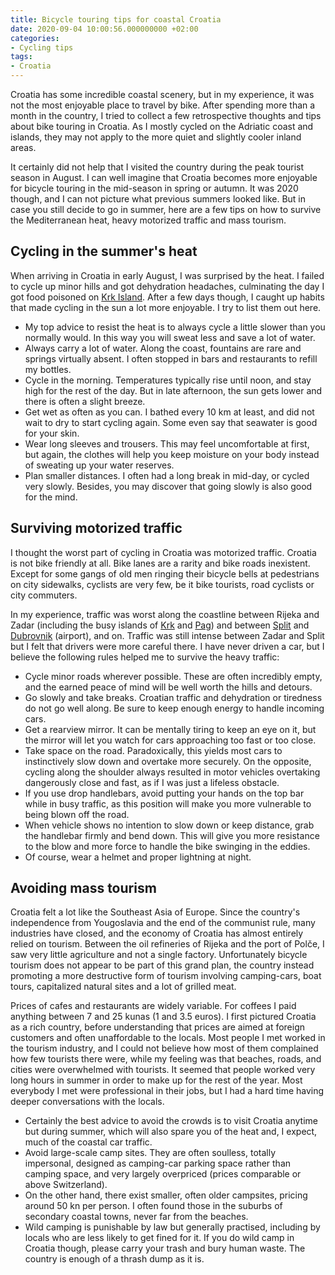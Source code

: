 ```yaml
---
title: Bicycle touring tips for coastal Croatia
date: 2020-09-04 10:00:56.000000000 +02:00
categories:
- Cycling tips
tags:
- Croatia
---
```


Croatia has some incredible coastal scenery, but in my experience, it
was not the most enjoyable place to travel by bike. After spending more
than a month in the country, I tried to collect a few retrospective
thoughts and tips about bike touring in Croatia. As I mostly cycled on
the Adriatic coast and islands, they may not apply to the more quiet and
slightly cooler inland areas.

It certainly did not help that I visited the country during the peak
tourist season in August. I can well imagine that Croatia becomes more
enjoyable for bicycle touring in the mid-season in spring or autumn. It
was 2020 though, and I can not picture what previous summers looked
like. But in case you still decide to go in summer, here are a few tips
on how to survive the Mediterranean heat, heavy motorized traffic and
mass tourism.

## Cycling in the summer\'s heat

When arriving in Croatia in early August, I was surprised by the heat. I
failed to cycle up minor hills and got dehydration headaches,
culminating the day I got food poisoned on [Krk
Island](http://cyclingho.me/cycling-about-croatias-krk-island/). After a
few days though, I caught up habits that made cycling in the sun a lot
more enjoyable. I try to list them out here.

-   My top advice to resist the heat is to always cycle a little slower
    than you normally would. In this way you will sweat less and save a
    lot of water.
-   Always carry a lot of water. Along the coast, fountains are rare and
    springs virtually absent. I often stopped in bars and restaurants to
    refill my bottles.
-   Cycle in the morning. Temperatures typically rise until noon, and
    stay high for the rest of the day. But in late afternoon, the sun
    gets lower and there is often a slight breeze.
-   Get wet as often as you can. I bathed every 10 km at least, and did
    not wait to dry to start cycling again. Some even say that seawater
    is good for your skin.
-   Wear long sleeves and trousers. This may feel uncomfortable at
    first, but again, the clothes will help you keep moisture on your
    body instead of sweating up your water reserves.
-   Plan smaller distances. I often had a long break in mid-day, or
    cycled very slowly. Besides, you may discover that going slowly is
    also good for the mind.

## Surviving motorized traffic

I thought the worst part of cycling in Croatia was motorized traffic.
Croatia is not bike friendly at all. Bike lanes are a rarity and bike
roads inexistent. Except for some gangs of old men ringing their bicycle
bells at pedestrians on city sidewalks, cyclists are very few, be it
bike tourists, road cyclists or city commuters.

In my experience, traffic was worst along the coastline between Rijeka
and Zadar (including the busy islands of
[Krk](http://cyclingho.me/cycling-about-croatias-krk-island/) and
[Pag](http://cyclingho.me/cycling-on-pag-island-and-to-zadar/)) and
between
[Split](http://cyclingho.me/cycling-and-city-tourism-in-central-dalmatia/)
and
[Dubrovnik](http://cyclingho.me/cycling-along-the-southern-dalmatian-seashore/)
(airport), and on. Traffic was still intense between Zadar and Split but
I felt that drivers were more careful there. I have never driven a car,
but I believe the following rules helped me to survive the heavy
traffic:

-   Cycle minor roads wherever possible. These are often incredibly
    empty, and the earned peace of mind will be well worth the hills and
    detours.
-   Go slowly and take breaks. Croatian traffic and dehydration or
    tiredness do not go well along. Be sure to keep enough energy to
    handle incoming cars.
-   Get a rearview mirror. It can be mentally tiring to keep an eye on
    it, but the mirror will let you watch for cars approaching too fast
    or too close.
-   Take space on the road. Paradoxically, this yields most cars to
    instinctively slow down and overtake more securely. On the opposite,
    cycling along the shoulder always resulted in motor vehicles
    overtaking dangerously close and fast, as if I was just a lifeless
    obstacle.
-   If you use drop handlebars, avoid putting your hands on the top bar
    while in busy traffic, as this position will make you more
    vulnerable to being blown off the road.
-   When vehicle shows no intention to slow down or keep distance, grab
    the handlebar firmly and bend down. This will give you more
    resistance to the blow and more force to handle the bike swinging in
    the eddies.
-   Of course, wear a helmet and proper lightning at night.

## Avoiding mass tourism

Croatia felt a lot like the Southeast Asia of Europe. Since the
country\'s independence from Yougoslavia and the end of the communist
rule, many industries have closed, and the economy of Croatia has almost
entirely relied on tourism. Between the oil refineries of Rijeka and the
port of Polče, I saw very little agriculture and not a single factory.
Unfortunately bicycle tourism does not appear to be part of this grand
plan, the country instead promoting a more destructive form of tourism
involving camping-cars, boat tours, capitalized natural sites and a lot
of grilled meat.

Prices of cafes and restaurants are widely variable. For coffees I paid
anything between 7 and 25 kunas (1 and 3.5 euros). I first pictured
Croatia as a rich country, before understanding that prices are aimed at
foreign customers and often unaffordable to the locals. Most people I
met worked in the tourism industry, and I could not believe how most of
them complained how few tourists there were, while my feeling was that
beaches, roads, and cities were overwhelmed with tourists. It seemed
that people worked very long hours in summer in order to make up for the
rest of the year. Most everybody I met were professional in their jobs,
but I had a hard time having deeper conversations with the locals.

-   Certainly the best advice to avoid the crowds is to visit Croatia
    anytime but during summer, which will also spare you of the heat
    and, I expect, much of the coastal car traffic.
-   Avoid large-scale camp sites. They are often soulless, totally
    impersonal, designed as camping-car parking space rather than
    camping space, and very largely overpriced (prices comparable or
    above Switzerland).
-   On the other hand, there exist smaller, often older campsites,
    pricing around 50 kn per person. I often found those in the suburbs
    of secondary coastal towns, never far from the beaches.
-   Wild camping is punishable by law but generally practised, including
    by locals who are less likely to get fined for it. If you do wild
    camp in Croatia though, please carry your trash and bury human
    waste. The country is enough of a thrash dump as it is.
